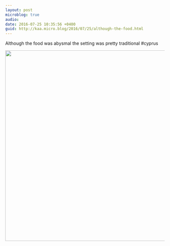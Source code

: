 ```yaml
---
layout: post
microblog: true
audio: 
date: 2016-07-25 10:35:56 +0400
guid: http://kaa.micro.blog/2016/07/25/although-the-food.html
---
```

Although the food was abysmal the setting was pretty traditional #cyprus

<img src="http://www.kaa.bz/uploads/2018/e8517dc2e0.jpg" width="600" height="600" />
